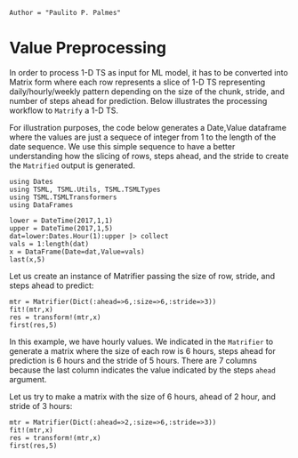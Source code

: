 ```@meta
Author = "Paulito P. Palmes"
```

# Value Preprocessing
In order to process 1-D TS as input for ML model, it has to
be converted into Matrix form where each row represents a 
slice of 1-D TS representing daily/hourly/weekly pattern
depending on the size of the chunk, stride, and 
number of steps ahead for prediction. Below illustrates
the processing workflow to `Matrify` a 1-D TS.

For illustration purposes, the code below generates a 
Date,Value dataframe where the values are just a sequece
of integer from 1 to the length of the date sequence.
We use this simple sequence to have a better understanding how the
slicing of rows, steps ahead, and the stride to create the `Matrified` output
is generated.


```@example matrify
using Dates
using TSML, TSML.Utils, TSML.TSMLTypes
using TSML.TSMLTransformers
using DataFrames

lower = DateTime(2017,1,1)
upper = DateTime(2017,1,5)
dat=lower:Dates.Hour(1):upper |> collect
vals = 1:length(dat)
x = DataFrame(Date=dat,Value=vals)
last(x,5)
```

Let us create an instance of Matrifier passing the size of row,
stride, and steps ahead to predict:

```@example matrify
mtr = Matrifier(Dict(:ahead=>6,:size=>6,:stride=>3))
fit!(mtr,x)
res = transform!(mtr,x)
first(res,5)
```

In this example, we have hourly values. We indicated in the 
`Matrifier` to generate a matrix where the size of each row
is 6 hours, steps ahead for prediction is 6 hours and the
stride of 5 hours. There are 7 columns because the last column
indicates the value indicated by the steps `ahead` argument.

Let us try to make a matrix with the size of 6 hours, ahead of
2 hour, and stride of 3 hours:

```@example matrify
mtr = Matrifier(Dict(:ahead=>2,:size=>6,:stride=>3))
fit!(mtr,x)
res = transform!(mtr,x)
first(res,5)
```
